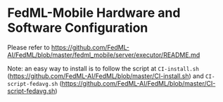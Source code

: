 # FedML-Mobile Hardware and Software Configuration
Please refer to https://github.com/FedML-AI/FedML/blob/master/fedml_mobile/server/executor/README.md

Note: an easy way to install is to follow the script at 
`CI-install.sh` (https://github.com/FedML-AI/FedML/blob/master/CI-install.sh)
and `CI-script-fedavg.sh` (https://github.com/FedML-AI/FedML/blob/master/CI-script-fedavg.sh)